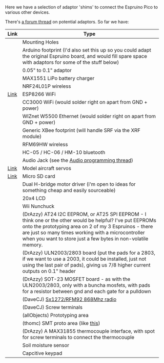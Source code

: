 Here we have a selection of adaptor 'shims' to connect the Espruino Pico to various other devices.

There's [a forum thread](http://forum.espruino.com/conversations/259519/) on potential adaptors. So far we have:

| Link | Type |
|------|------|
|  |  Mounting Holes |
|  |  Arduino footprint (I'd also set this up so you could adapt the original Espruino board, and would fill spare space with adaptors for some of the stuff below) |
|  |  0.05" to 0.1" adaptor |
|  |  MAX1551 LiPo battery charger |
|  |  NRF24L01P wireless |
| [Link](eagle/esp8266_small.brd) |  ESP8266 WiFi |
|  |  CC3000 WiFi (would solder right on apart from GND + power) |
|  |  WIZnet W5500 Ethernet (would solder right on apart from GND + power) |
|  |  Generic XBee footprint (will handle SRF via the XRF module) |
|  |  RFM69HW wireless |
|  |  HC-05 / HC-06 / HM-10 bluetooth |
|  |  Audio Jack (see the [Audio programming thread](http://forum.espruino.com/conversations/257732/)) |
| [Link](eagle/servo.brd) |  Model aircraft servos |
| [Link](eagle/microsd.brd) |  Micro SD card |
|  |  Dual H-bridge motor driver (i'm open to ideas for something cheap and easily sourceable) |
|  |  20x4 LCD |
|  |  Wii Nunchuck |
|  |  (DrAzzy) AT24 I2C EEPROM, or AT25 SPI EEPROM - I think one or the other would be helpful? I've put EEPROMs onto the prototyping area on 2 of my 3 Espruinos - there are just so many times working with a microcontroller when you want to store just a few bytes in non-volatile memory. |
|  |  (DrAzzy) ULN2003/2803 board (put the pads for a 2803, if we want to use a 2003, it could be installed, just not using the last pair of pads), giving us 7/8 higher current outputs on 0.1" header |
|  |  (DrAzzy) SOT-23 MOSFET board - as with the ULN2003/2803, only with a buncha mosfets, with pads for a resistor between gnd and each gate for a pulldown |
|  |  (DaveCJ) [Sx1272/RFM92 868Mhz radio](http://www.ebay.co.uk/itm/HopeRF-RFM92W-915Mhz-LoRa-Ultra-Long-Range-Transceiver-SX1272-compatible-/181415801105) |
|  |  (DaveCJ) Screw terminals |
|  |  (allObjects) Prototyping area |
|  |  (thomc) SMT proto area (like [this](http://www.adafruit.com/product/1212)) |
|  |  (DrAzzy) A MAX31855 thermocouple interface, with spot for screw terminals to connect the thermocouple |
|  |  Soil moisture sensor |
|  |  Capcitive keypad |
